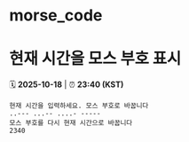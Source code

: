 # morse_code
# 현재 시간을 모스 부호 표시
<!-- MORSE_TIME_START -->
🗓️ **2025-10-18** | ⏰ **23:40 (KST)**

```
현재 시간을 입력하세요. 모스 부호로 바꿉니다
..--- ...-- ....- -----
모스 부호를 다시 현재 시간으로 바꿉니다
2340
```
<!-- MORSE_TIME_END -->
